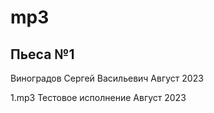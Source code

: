 # mp3

## Пьеса №1
Виноградов Сергей Васильевич
Август 2023

1.mp3
Тестовое исполнение
Август 2023

